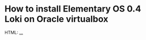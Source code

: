 How to install Elementary OS 0.4 Loki on Oracle virtualbox
==========================================================
HTML:
<a href="https://connectwww.com/how-to-install-elementary-os-0-4-loki-on-oracle-virtualbox/5011/">...</a>
